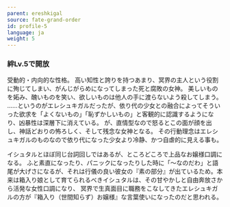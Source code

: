 ```yaml
---
parent: ereshkigal
source: fate-grand-order
id: profile-5
language: ja
weight: 5
---
```


### 絆Lv.5で開放

受動的・内向的な性格。
高い知性と誇りを持つあまり、冥界の主人という役割に殉じてしまい、がんじがらめになってしまった死と腐敗の女神。
美しいものを妬み、醜いものを笑い、欲しいものは他人の手に渡らないよう殺してしまう。
……というのがエレシュキガルだったが、依り代の少女との融合によってそういった欲求を「よくないもの」「恥ずかしいもの」と客観的に認識するようになり、凶暴性は深層下に消えている。
が、直情型なので怒るとこの面が顔を出し、神話どおりの怖ろしく、そして残念な女神となる。
その行動理念はエレシュキガルのものなので依り代になった少女より冷静、かつ自虐的に見える事も。

イシュタルとほぼ同じ台詞回しではあるが、ところどころで上品なお嬢様口調になる。
ふと素直になったり、パニックになったりした時に「～なのだわ」と語尾が大げさになるが、それは行儀の良い彼女の『素の部分』が出ているため。本来は箱入り娘として育てられるべきイシュタルは、その甘やかしと自由奔放さから活発な女性口調になり、
冥界で生真面目に職務をこなしてきたエレシュキガルの方が『箱入り（世間知らず）お嬢様』な言葉使いになったのだと思われる。
